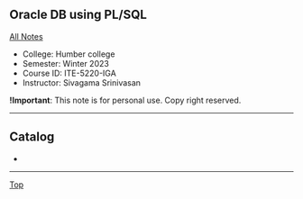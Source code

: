 ## Oracle DB using PL/SQL

[All Notes](../../index.md)

- College: Humber college
- Semester: Winter 2023
- Course ID: ITE-5220-IGA
- Instructor: Sivagama Srinivasan

**!Important**: This note is for personal use. Copy right reserved.

---

## Catalog

- 

---

[Top](#oracle-db-using-plsql)
